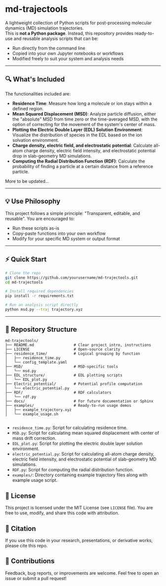 # md-trajectools

A lightweight collection of Python scripts for post-processing molecular dynamics (MD) simulation trajectories.  
This is **not a Python package**. Instead, this repository provides ready-to-use and reusable analysis scripts that can be:

- Run directly from the command line
- Copied into your own Jupyter notebooks or workflows
- Modified freely to suit your system and analysis needs

---

## 🔍 What's Included

The functionalities included are:

- **Residence Time**: Measure how long a molecule or ion stays within a defined region.
- **Mean Squared Displacement (MSD)**: Analyze particle diffusion, either the "absolute" MSD from time zero or the time-averaged MSD, with the option of correcting for the movement of the system's center of mass.
- **Plotting the Electric Double Layer (EDL) Solution Environment**: Visualize the distribution of species in the EDL based on the ion solvation environment.
- **Charge density, electric field, and electrostatic potential**: Calculate all-atom charge density, electric field intensity, and electrostatic potential drop in slab-geometry MD simulations.
- **Computing the Radial Distribution Function (RDF)**: Calculate the probability of finding a particle at a certain distance from a reference particle.

More to be updated...

---

## 💡 Use Philosophy
This project follows a simple principle: "Transparent, editable, and reusable". You are encouraged to:
- Run these scripts as-is
- Copy-paste functions into your own workflow
- Modify for your specific MD system or output format

---

## ⚡ Quick Start

```bash
# Clone the repo
git clone https://github.com/yourusername/md-trajectools.git
cd md-trajectools

# Install required dependencies
pip install -r requirements.txt

# Run an analysis script directly
python msd.py --traj trajectory.xyz
```
---

## 📂 Repository Structure

```
md-trajectools/
├── README.md                  # Clear project intro, instructions
├── LICENSE                    # Open-source clarity
├── residence_time/            # Logical grouping by function
│   ├── residence_time.py
│   └── config_template.yaml 
├── MSD/                       # MSD-specific tools
│   └── msd.py
├── EDL_structure/             # EDL plotting scripts
│   └── EDL_plot.py
├── Electric_potential/        # Potential profile computation
│   └── electric_potential.py
├── RDF/                       # RDF calculators
│   └── rdf.py
├── docs/                      # For future documentation or Sphinx
├── examples/                  # Ready-to-run usage demos
│   ├── example_trajectory.xyz
│   └── example_usage.sh


```

- `residence_time.py`: Script for calculating residence time.
- `MSD.py`: Script for calculating mean squared displacement with center of mass drift correction.
- `EDL_plot.py`: Script for plotting the electric double layer solution environment.
- `electric_potential.py`: Script for calculating all-atom charge density, electric field intensity, and electrostatic potential of slab-geometry MD simulations.
- `RDF.py`: Script for computing the radial distribution function.
- `examples/`: Directory containing example trajectory files along with example usage script.

## 📜 License
This project is licensed under the MIT License (see `LICENSE` file). You are free to use, modify, and share this code with attribution.

## 📣 Citation
If you use this code in your research, presentations, or derivative works, please cite this repo.

## 🤝 Contributions
Feedback, bug reports, or improvements are welcome. Feel free to open an issue or submit a pull request!
